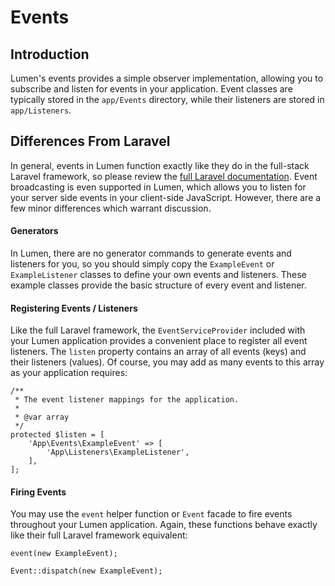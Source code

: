 # Events

<a name="introduction"></a>
## Introduction

Lumen's events provides a simple observer implementation, allowing you to subscribe and listen for events in your application. Event classes are typically stored in the `app/Events` directory, while their listeners are stored in `app/Listeners`.

## Differences From Laravel

In general, events in Lumen function exactly like they do in the full-stack Laravel framework, so please review the [full Laravel documentation](https://laravel.com/docs/events). Event broadcasting is even supported in Lumen, which allows you to listen for your server side events in your client-side JavaScript. However, there are a few minor differences which warrant discussion.

#### Generators

In Lumen, there are no generator commands to generate events and listeners for you, so you should simply copy the `ExampleEvent` or `ExampleListener` classes to define your own events and listeners. These example classes provide the basic structure of every event and listener.

#### Registering Events / Listeners

Like the full Laravel framework, the `EventServiceProvider` included with your Lumen application provides a convenient place to register all event listeners. The `listen` property contains an array of all events (keys) and their listeners (values). Of course, you may add as many events to this array as your application requires:

    /**
     * The event listener mappings for the application.
     *
     * @var array
     */
    protected $listen = [
        'App\Events\ExampleEvent' => [
            'App\Listeners\ExampleListener',
        ],
    ];

#### Firing Events

You may use the `event` helper function or `Event` facade to fire events throughout your Lumen application. Again, these functions behave exactly like their full Laravel framework equivalent:

    event(new ExampleEvent);

    Event::dispatch(new ExampleEvent);
